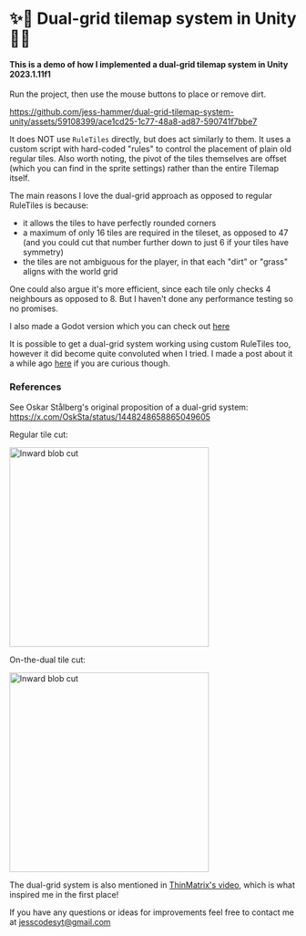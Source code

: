 # ✨👯 Dual-grid tilemap system in Unity 👯✨

#### This is a demo of how I implemented a dual-grid tilemap system in Unity 2023.1.11f1

Run the project, then use the mouse buttons to place or remove dirt.

https://github.com/jess-hammer/dual-grid-tilemap-system-unity/assets/59108399/ace1cd25-1c77-48a8-ad87-590741f7bbe7

It does NOT use `RuleTiles` directly, but does act similarly to them. It uses a custom script with hard-coded "rules" to control the placement of plain old regular tiles. Also worth noting, the pivot of the tiles themselves are offset (which you can find in the sprite settings) rather than the entire Tilemap itself.

The main reasons I love the dual-grid approach as opposed to regular RuleTiles is because:
- it allows the tiles to have perfectly rounded corners
- a maximum of only 16 tiles are required in the tileset, as opposed to 47 (and you could cut that number further down to just 6 if your tiles have symmetry)
- the tiles are not ambiguous for the player, in that each "dirt" or "grass" aligns with the world grid

One could also argue it's more efficient, since each tile only checks 4 neighbours as opposed to 8. But I haven't done any performance testing so no promises.

I also made a Godot version which you can check out [here](https://github.com/jess-hammer/dual-grid-tilemap-system-godot)

It is possible to get a dual-grid system working using custom RuleTiles too, however it did become quite convoluted when I tried. I made a post about it a while ago [here](https://forum.unity.com/threads/tile-transition-rule-tile-improvement-corner-based-rules.519623/#post-9057535) if you are curious though. 

### References

See Oskar Stålberg's original proposition of a dual-grid system: https://x.com/OskSta/status/1448248658865049605

Regular tile cut:

<img src="https://github.com/jess-hammer/dual-grid-tilemap-system-godot/assets/59108399/ac3c9ab6-b399-4142-8425-3de6d67249a0" width="350" title="Inward blob cut">

On-the-dual tile cut:

<img src="https://github.com/jess-hammer/dual-grid-tilemap-system-godot/assets/59108399/5399d1b6-7169-4ff8-8a17-1ba8e483fce3" width="350" title="Inward blob cut">


The dual-grid system is also mentioned in [ThinMatrix's video](https://youtu.be/buKQjkad2I0?si=9xot1uUw3PvNWvT9&t=234), 
which is what inspired me in the first place!

If you have any questions or ideas for improvements feel free to contact me at jesscodesyt@gmail.com


